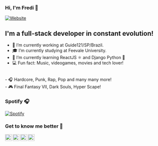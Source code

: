### Hi, I'm Fredi 😬

[![Website](https://img.shields.io/website?label=fredimaihub.dev&style=for-the-badge&url=https%3A%2F%2Ffredimaihub.dev)](https://fredimaihub.dev)

## I'm a full-stack developer in constant evolution!
- 🦾 I’m currently working at Guide121/SP/Brazil.
- 🎓 I’m currently studying at Feevale University.
- 🌱 I’m currently learning ReactJS ⚛ and Django Python 🐍
- 💻 Fun fact: Music, videogames, movies and tech lover!
<br />
- 🎧 Hardcore, Punk, Rap, Pop and many many more!<br />
- 🎮 Final Fantasy VII, Dark Souls, Hyper Scape!

### Spotify 🎧
[![Spotify](https://spotify-playing.fredimaihub.vercel.app/api/spotify-playing)](https://open.spotify.com/user/fredi.maihub)

### Get to know me better 🧐
[<img align="left" alt="Fredi Maihub | Twitter" width="22px" src="https://cdn.jsdelivr.net/npm/simple-icons@v3/icons/twitter.svg" />][twitter]
[<img align="left" alt="Fredi Maihub | LinkedIn" width="22px" src="https://cdn.jsdelivr.net/npm/simple-icons@v3/icons/linkedin.svg" />][linkedin]
[<img align="left" alt="Fredi Maihub | Instagram" width="22px" src="https://cdn.jsdelivr.net/npm/simple-icons@v3/icons/instagram.svg" />][instagram]
[<img align="left" alt="Fredi Maihub | PSN" width="22px" src="https://cdn.jsdelivr.net/npm/simple-icons@3.5.0/icons/playstation.svg" />][psn]

<br />

[website]: https://fredimaihub.dev
[twitter]: https://twitter.com/fredoXIII
[instagram]: https://www.instagram.com/fredoXiii/
[psn]: https://my.playstation.com/profile/fredoXIII
[linkedin]: https://www.linkedin.com/in/frederico-maihub/
